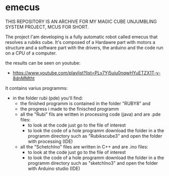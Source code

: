 # emecus

THIS REPOSITORY IS AN ARCHIVE FOR MY MAGIC CUBE UNJUMBLING SYSTEM PROJECT, MCUS FOR SHORT.

The project I'am developing is a fully automatic robot called emecus that resolves a rubiks cube.
It's composed of a Hardawre part with motors a structure and a software part with the drivers, the arduino and the code run on a CPU of a computer.

the results can be seen on youtube:
- https://www.youtube.com/playlist?list=PLy7Yj5uiu0nqwHYuETZX1T-y-8dnMMtht

It contains varius programms:
- in the folder rubi (pde) you'll find:
  - the finished programm is contained in the folder "RUBY8" and 
  - the progress i made to the finisched programm
  - all the "Rubi" fils are written in processing code (java) and are .pde files:
    - to look at the code just go to the file of interest
    - to look the code of a hole programm download the folder in a the programm directory 
      such as "Rubikscube3" and open the folder with processing (IDE)
  - all the "SchetchIno" files are written in C++ and are .ino files:
    - to look at the code just go to the file of interest
    - to look the code of a hole programm download the folder in a the programm directory 
      such as "sketchIno3" and open the folder with Arduino studio (IDE)
  
